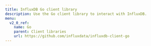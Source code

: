 ```yaml
---
title: InfluxDB Go client library
description: Use the Go client library to interact with InfluxDB.
menu:
  v2_0_ref:
    name: Go
    parent: Client libraries
    url: https://github.com/influxdata/influxdb-client-go
---
```


